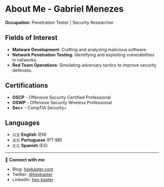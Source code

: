 # About Me - Gabriel Menezes

**Occupation**: Penetration Tester | Security Researcher  

## Fields of Interest  
- **Malware Development**: Crafting and analyzing malicious software.  
- **Network Penetration Testing**: Identifying and exploiting vulnerabilities in networks.  
- **Red Team Operations**: Simulating adversary tactics to improve security defenses.  

## Certifications  
- **OSCP** - Offensive Security Certified Professional  
- **OSWP** - Offensive Security Wireless Professional  
- **Sec+** - CompTIA Security+  

## Languages  
- 🇬🇧 **English** (EN)  
- 🇧🇷 **Portuguese** (PT-BR)
- 🇪🇸 **Spanish** (ES)

---

🔗 **Connect with me**:  
- Blog: [hexkaster.com](https://hexkaster.com/)
- Twitter: [@hexkaster](https://twitter.com/hexkaster)  
- LinkedIn: [hex-kaster](https://www.linkedin.com/in/hex-kaster)  
